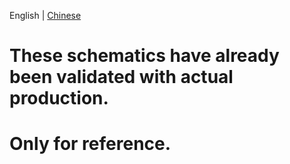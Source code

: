 English | [Chinese](./README_CN.md)

# These schematics have already been validated with actual production.

# Only for reference.
